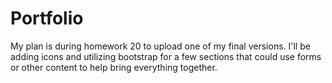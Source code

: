 # Portfolio
My plan is during homework 20 to upload one of my final versions. I'll be adding icons and utilizing bootstrap for a few sections that could use forms or other content to help bring everything together.
